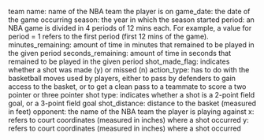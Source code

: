 team name: name of the NBA team the player is on
game_date: the date of the game occurring
season: the year in which the season started
period: an NBA game is divided in 4 periods of 12 mins each. For example, a value for period = 1 refers to the first period (first 12 mins of the game).
minutes_remaining: amount of time in minutes that remained to be played in the given period
seconds_remaining: amount of time in seconds that remained to be played in the given period
shot_made_flag: indicates whether a shot was made (y) or missed (n)
action_type: has to do with the basketball moves used by players, either to pass by defenders to gain access to the basket, or to get a clean pass to a teammate to score a two pointer or three pointer
shot type: indicates whether a shot is a 2-point field goal, or a 3-point field goal
shot_distance: distance to the basket (measured in feet)
opponent: the name of the NBA team the player is playing against
x: refers to court coordinates (measured in inches) where a shot occurred
y: refers to court coordinates (measured in inches) where a shot occurred
